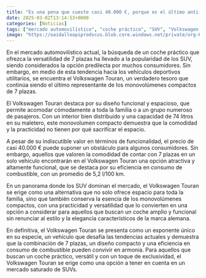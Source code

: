 ```yaml
---
title: "Es una pena que cueste casi 40.000 €, porque es el último anti-modas de su especie, práctico a rabiar, con 7 plazas y 5,2 l/100 km"
date: 2025-03-02T13:14:53+0000
categories: [Noticias]
tags: ["mercado automovilístico", "coche práctico", "SUV", "Volkswagen Touran", "monovolúmenes compactos", "7 plazas", "eficiencia en consumo de combustible."]
image: "https://oaidalleapiprodscus.blob.core.windows.net/private/org-HKmKxpuNw3Y88lm4EBrIPq0n/user-ZwiCXOggLL8ZNNKE2g7rXFmV/img-RNraGaYkGpe2CD1Rg4ROPiGx.png?st=2025-03-02T12%3A14%3A53Z&se=2025-03-02T14%3A14%3A53Z&sp=r&sv=2024-08-04&sr=b&rscd=inline&rsct=image/png&skoid=d505667d-d6c1-4a0a-bac7-5c84a87759f8&sktid=a48cca56-e6da-484e-a814-9c849652bcb3&skt=2025-03-02T05%3A31%3A15Z&ske=2025-03-03T05%3A31%3A15Z&sks=b&skv=2024-08-04&sig=lMuQ%2BwCBDzD0dAbp/JBxh1ZUhYLupJ85OLPNWKUlTUA%3D"
---
```


En el mercado automovilístico actual, la búsqueda de un coche práctico que ofrezca la versatilidad de 7 plazas ha llevado a la popularidad de los SUV, siendo considerados la opción predilecta por muchos consumidores. Sin embargo, en medio de esta tendencia hacia los vehículos deportivos utilitarios, se encuentra el Volkswagen Touran, un verdadero tesoro que continúa siendo el último representante de los monovolúmenes compactos de 7 plazas.

El Volkswagen Touran destaca por su diseño funcional y espacioso, que permite acomodar cómodamente a toda la familia o a un grupo numeroso de pasajeros. Con un interior bien distribuido y una capacidad de 74 litros en su maletero, este monovolumen compacto demuestra que la comodidad y la practicidad no tienen por qué sacrificar el espacio.

A pesar de su indiscutible valor en términos de funcionalidad, el precio de casi 40.000 € puede suponer un obstáculo para algunos consumidores. Sin embargo, aquellos que valoren la comodidad de contar con 7 plazas en un solo vehículo encontrarán en el Volkswagen Touran una opción atractiva y altamente funcional, que se destaca por su eficiencia en consumo de combustible, con un promedio de 5,2 l/100 km.

En un panorama donde los SUV dominan el mercado, el Volkswagen Touran se erige como una alternativa que no solo ofrece espacio para toda la familia, sino que también conserva la esencia de los monovolúmenes compactos, con una practicidad y versatilidad que lo convierten en una opción a considerar para aquellos que buscan un coche amplio y funcional sin renunciar al estilo y la elegancia característicos de la marca alemana.

En definitiva, el Volkswagen Touran se presenta como un exponente único en su especie, un vehículo que desafía las tendencias actuales y demuestra que la combinación de 7 plazas, un diseño compacto y una eficiencia en consumo de combustible pueden convivir en armonía. Para aquellos que buscan un coche práctico, versátil y con un toque de exclusividad, el Volkswagen Touran se erige como una opción a tener en cuenta en un mercado saturado de SUVs.
    